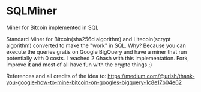 # SQLMiner
Miner for Bitcoin implemented in SQL

Standard Miner for Bitcoin(sha256d algorithm) and Litecoin(scrypt algorithm) converted to make the "work" in SQL.
Why? Because you can execute the queries gratis on Google BigQuery and have a miner that run potentially with 0 costs.
I reached 2 Ghash with this implementation. Fork, improve it and most of all have fun with the crypto things ;)

References and all credits of the idea to:
https://medium.com/@urish/thank-you-google-how-to-mine-bitcoin-on-googles-bigquery-1c8e17b04e62
